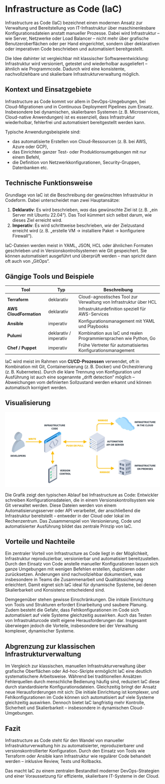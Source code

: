 
# Infrastructure as Code (IaC)

Infrastructure as Code (IaC) bezeichnet einen modernen Ansatz zur Verwaltung und Bereitstellung von IT-Infrastruktur über maschinenlesbare Konfigurationsdateien anstatt manueller Prozesse. Dabei wird Infrastruktur – wie Server, Netzwerke oder Load Balancer – nicht mehr über grafische Benutzeroberflächen oder per Hand eingerichtet, sondern über deklarativen oder imperativen Code beschrieben und automatisiert bereitgestellt.

Die Idee dahinter ist vergleichbar mit klassischer Softwareentwicklung: Infrastruktur wird versioniert, getestet und wiederholbar ausgeliefert – ähnlich wie Programmcode. Dadurch wird eine konsistente, nachvollziehbare und skalierbare Infrastrukturverwaltung möglich.

## Kontext und Einsatzgebiete

Infrastructure as Code kommt vor allem in DevOps-Umgebungen, bei Cloud-Migrationen und in Continuous Deployment Pipelines zum Einsatz. Insbesondere bei dynamischen, skalierbaren Systemen (z. B. Microservices, Cloud-native Anwendungen) ist es essenziell, dass Infrastruktur wiederholbar, fehlerfrei und automatisiert bereitgestellt werden kann.

Typische Anwendungsbeispiele sind:
- das automatisierte Erstellen von Cloud-Ressourcen (z. B. bei AWS, Azure oder GCP),
- das Einrichten ganzer Test- oder Produktionsumgebungen mit nur einem Befehl,
- die Definition von Netzwerkkonfigurationen, Security-Gruppen, Datenbanken etc.

## Technische Funktionsweise

Grundlage von IaC ist die Beschreibung der gewünschten Infrastruktur in Codeform. Dabei unterscheidet man zwei Hauptansätze:

1. **Deklarativ**: Es wird beschrieben, *was* das gewünschte Ziel ist (z. B. „ein Server mit Ubuntu 22.04“). Das Tool kümmert sich selbst darum, wie dieses Ziel erreicht wird.
2. **Imperativ**: Es wird schrittweise beschrieben, *wie* der Zielzustand erreicht wird (z. B. „erstelle VM → installiere Paket → konfiguriere Firewall“).

IaC-Dateien werden meist in YAML, JSON, HCL oder ähnlichen Formaten geschrieben und in Versionskontrollsystemen wie Git gespeichert. Sie können automatisiert ausgeführt und überprüft werden – man spricht dann oft auch von „GitOps“.

## Gängige Tools und Beispiele

| Tool           | Typ           | Beschreibung |
|----------------|----------------|--------------|
| **Terraform**  | deklarativ     | Cloud-agnostisches Tool zur Verwaltung von Infrastruktur über HCL |
| **AWS CloudFormation** | deklarativ | Infrastrukturdefinition speziell für AWS-Services |
| **Ansible**    | imperativ     | Konfigurationsmanagement mit YAML und Playbooks |
| **Pulumi**     | deklarativ / imperativ | Kombination aus IaC und realen Programmiersprachen wie Python, Go |
| **Chef / Puppet** | imperativ    | Frühe Vertreter für automatisiertes Konfigurationsmanagement |

IaC wird meist im Rahmen von **CI/CD-Prozessen** verwendet, oft in Kombination mit Git, Containerisierung (z. B. Docker) und Orchestrierung (z. B. Kubernetes). Durch die klare Trennung von Konfiguration und Ausführung ist auch eine sogenannte „drift detection“ möglich – Abweichungen vom definierten Sollzustand werden erkannt und können automatisch korrigiert werden.

## Visualisierung

![Infrastructure as Code – Übersicht](infrastructure_as_code_diagram.jpg)

Die Grafik zeigt den typischen Ablauf bei Infrastructure as Code: Entwickler schreiben Konfigurationsdateien, die in einem Versionskontrollsystem wie Git verwaltet werden. Diese Dateien werden von einem Automatisierungsserver oder API verarbeitet, der anschließend die Infrastruktur bereitstellt – entweder in der Cloud oder lokal im Rechenzentrum. Das Zusammenspiel von Versionierung, Code und automatisierter Ausführung bildet das zentrale Prinzip von IaC.

## Vorteile und Nachteile

Ein zentraler Vorteil von Infrastructure as Code liegt in der Möglichkeit, Infrastruktur reproduzierbar, versionierbar und automatisiert bereitzustellen. Durch den Einsatz von Code anstelle manueller Konfigurationen lassen sich ganze Umgebungen mit wenigen Befehlen erstellen, duplizieren oder zurücksetzen. Änderungen sind nachvollziehbar dokumentiert, was insbesondere in Teams die Zusammenarbeit und Qualitätssicherung erleichtert. Damit eignet sich IaC ideal für dynamische Systeme, bei denen Skalierbarkeit und Konsistenz entscheidend sind.

Demgegenüber stehen gewisse Einschränkungen. Die initiale Einrichtung von Tools und Strukturen erfordert Einarbeitung und saubere Planung. Zudem besteht die Gefahr, dass Fehlkonfigurationen im Code sich automatisiert auf viele Systeme gleichzeitig auswirken. Auch das Testen von Infrastrukturcode stellt eigene Herausforderungen dar. Insgesamt überwiegen jedoch die Vorteile, insbesondere bei der Verwaltung komplexer, dynamischer Systeme.

## Abgrenzung zur klassischen Infrastrukturverwaltung

Im Vergleich zur klassischen, manuellen Infrastrukturverwaltung über grafische Oberflächen oder Ad-hoc-Skripte ermöglicht IaC eine deutlich systematischere Arbeitsweise. Während bei traditionellen Ansätzen Fehlerquellen durch menschliche Bedienung häufig sind, reduziert IaC diese durch standardisierte Konfigurationsdateien. Gleichzeitig bringt der Ansatz neue Herausforderungen mit sich: Die initiale Einrichtung ist komplexer, und Fehlkonfigurationen im Code können sich automatisiert auf viele Systeme gleichzeitig auswirken. Dennoch bietet IaC langfristig mehr Kontrolle, Sicherheit und Skalierbarkeit – insbesondere in dynamischen Cloud-Umgebungen.

## Fazit

Infrastructure as Code steht für den Wandel von manueller Infrastrukturverwaltung hin zu automatisierter, reproduzierbarer und versionskontrollierter Konfiguration. Durch den Einsatz von Tools wie Terraform oder Ansible kann Infrastruktur wie regulärer Code behandelt werden – inklusive Review, Tests und Rollbacks.

Das macht IaC zu einem zentralen Bestandteil moderner DevOps-Strategien und einer Voraussetzung für effiziente, skalierbare IT-Systeme in der Cloud.

